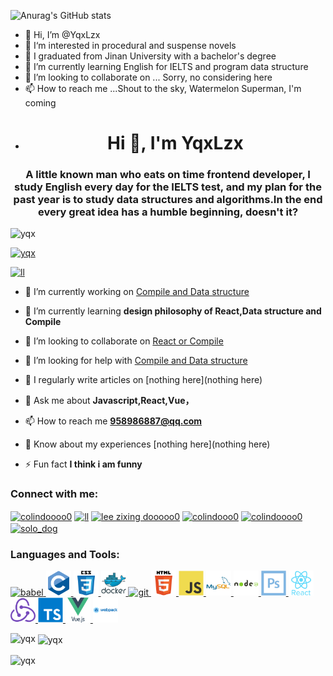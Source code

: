 
![Anurag's GitHub stats](https://github-readme-stats.vercel.app/api?username=YqxLzx&theme=tokyonight&show_icons=true)
- 👋 Hi, I’m @YqxLzx
- 👀 I‘m interested in procedural and suspense novels
- 🏫 I graduated from Jinan University with a bachelor's degree
- 🌱 I’m currently learning English for IELTS and program data structure 
- 💞️ I’m looking to collaborate on ... Sorry, no considering here 
- 📫 How to reach me ...Shout to the sky, Watermelon Superman, I'm coming 
- <h1 align="center">Hi 👋, I'm YqxLzx</h1>
<h3 align="center">A little known man who eats on time frontend developer, I study English every day for the IELTS test, and my plan for the past year is to study data structures and algorithms.In the end every great idea has a humble beginning, doesn't it?</h3>

<p align="left"> <img src="https://komarev.com/ghpvc/?username=yqx&label=Profile%20views&color=1585cb&style=flat" alt="yqx" /> </p>

<p align="left"> <a href="https://github.com/ryo-ma/github-profile-trophy"><img src="https://github-profile-trophy.vercel.app/?username=yqx" alt="yqx" /></a> </p>

<p align="left"> <a href="https://twitter.com/ll" target="blank"><img src="https://img.shields.io/twitter/follow/ll?logo=twitter&style=for-the-badge" alt="ll" /></a> </p>

- 🔭 I’m currently working on [Compile and Data structure](https://github.com/YqxLzx/DataStructureClang)

- 🌱 I’m currently learning **design philosophy of React,Data structure and Compile**

- 👯 I’m looking to collaborate on [React or Compile](https://github.com/YqxLzx/vite-mini-react)

- 🤝 I’m looking for help with [Compile and Data structure](https://github.com/YqxLzx/DataStructureClang)

- 📝 I regularly write articles on [nothing here](nothing here)

- 💬 Ask me about **Javascript,React,Vue，**

- 📫 How to reach me **958986887@qq.com**

- 📄 Know about my experiences [nothing here](nothing here)

- ⚡ Fun fact **I think i am funny**

<h3 align="left">Connect with me:</h3>
<p align="left">
<a href="https://codepen.io/colindoooo0" target="blank"><img align="center" src="https://raw.githubusercontent.com/rahuldkjain/github-profile-readme-generator/master/src/images/icons/Social/codepen.svg" alt="colindoooo0" height="30" width="40" /></a>
<a href="https://twitter.com/ll" target="blank"><img align="center" src="https://raw.githubusercontent.com/rahuldkjain/github-profile-readme-generator/master/src/images/icons/Social/twitter.svg" alt="ll" height="30" width="40" /></a>
<a href="https://stackoverflow.com/users/lee zixing dooooo0" target="blank"><img align="center" src="https://raw.githubusercontent.com/rahuldkjain/github-profile-readme-generator/master/src/images/icons/Social/stack-overflow.svg" alt="lee zixing dooooo0" height="30" width="40" /></a>
<a href="https://instagram.com/colindooo0" target="blank"><img align="center" src="https://raw.githubusercontent.com/rahuldkjain/github-profile-readme-generator/master/src/images/icons/Social/instagram.svg" alt="colindooo0" height="30" width="40" /></a>
<a href="https://www.youtube.com/c/colindoooo0" target="blank"><img align="center" src="https://raw.githubusercontent.com/rahuldkjain/github-profile-readme-generator/master/src/images/icons/Social/youtube.svg" alt="colindoooo0" height="30" width="40" /></a>
<a href="https://www.leetcode.com/solo_dog" target="blank"><img align="center" src="https://raw.githubusercontent.com/rahuldkjain/github-profile-readme-generator/master/src/images/icons/Social/leet-code.svg" alt="solo_dog" height="30" width="40" /></a>
</p>

<h3 align="left">Languages and Tools:</h3>
<p align="left"> <a href="https://babeljs.io/" target="_blank" rel="noreferrer"> <img src="https://www.vectorlogo.zone/logos/babeljs/babeljs-icon.svg" alt="babel" width="40" height="40"/> </a> <a href="https://www.cprogramming.com/" target="_blank" rel="noreferrer"> <img src="https://raw.githubusercontent.com/devicons/devicon/master/icons/c/c-original.svg" alt="c" width="40" height="40"/> </a> <a href="https://www.w3schools.com/css/" target="_blank" rel="noreferrer"> <img src="https://raw.githubusercontent.com/devicons/devicon/master/icons/css3/css3-original-wordmark.svg" alt="css3" width="40" height="40"/> </a> <a href="https://www.docker.com/" target="_blank" rel="noreferrer"> <img src="https://raw.githubusercontent.com/devicons/devicon/master/icons/docker/docker-original-wordmark.svg" alt="docker" width="40" height="40"/> </a> <a href="https://git-scm.com/" target="_blank" rel="noreferrer"> <img src="https://www.vectorlogo.zone/logos/git-scm/git-scm-icon.svg" alt="git" width="40" height="40"/> </a> <a href="https://www.w3.org/html/" target="_blank" rel="noreferrer"> <img src="https://raw.githubusercontent.com/devicons/devicon/master/icons/html5/html5-original-wordmark.svg" alt="html5" width="40" height="40"/> </a> <a href="https://developer.mozilla.org/en-US/docs/Web/JavaScript" target="_blank" rel="noreferrer"> <img src="https://raw.githubusercontent.com/devicons/devicon/master/icons/javascript/javascript-original.svg" alt="javascript" width="40" height="40"/> </a> <a href="https://www.mysql.com/" target="_blank" rel="noreferrer"> <img src="https://raw.githubusercontent.com/devicons/devicon/master/icons/mysql/mysql-original-wordmark.svg" alt="mysql" width="40" height="40"/> </a> <a href="https://nodejs.org" target="_blank" rel="noreferrer"> <img src="https://raw.githubusercontent.com/devicons/devicon/master/icons/nodejs/nodejs-original-wordmark.svg" alt="nodejs" width="40" height="40"/> </a> <a href="https://www.photoshop.com/en" target="_blank" rel="noreferrer"> <img src="https://raw.githubusercontent.com/devicons/devicon/master/icons/photoshop/photoshop-line.svg" alt="photoshop" width="40" height="40"/> </a> <a href="https://reactjs.org/" target="_blank" rel="noreferrer"> <img src="https://raw.githubusercontent.com/devicons/devicon/master/icons/react/react-original-wordmark.svg" alt="react" width="40" height="40"/> </a> <a href="https://redux.js.org" target="_blank" rel="noreferrer"> <img src="https://raw.githubusercontent.com/devicons/devicon/master/icons/redux/redux-original.svg" alt="redux" width="40" height="40"/> </a> <a href="https://www.typescriptlang.org/" target="_blank" rel="noreferrer"> <img src="https://raw.githubusercontent.com/devicons/devicon/master/icons/typescript/typescript-original.svg" alt="typescript" width="40" height="40"/> </a> <a href="https://vuejs.org/" target="_blank" rel="noreferrer"> <img src="https://raw.githubusercontent.com/devicons/devicon/master/icons/vuejs/vuejs-original-wordmark.svg" alt="vuejs" width="40" height="40"/> </a> <a href="https://webpack.js.org" target="_blank" rel="noreferrer"> <img src="https://raw.githubusercontent.com/devicons/devicon/d00d0969292a6569d45b06d3f350f463a0107b0d/icons/webpack/webpack-original-wordmark.svg" alt="webpack" width="40" height="40"/> </a> </p>

<p><img align="left" src="https://github-readme-stats.vercel.app/api/top-langs?username=yqx&show_icons=true&locale=en&layout=compact" alt="yqx" /></p>

<p>&nbsp;<img align="center" src="https://github-readme-stats.vercel.app/api?username=yqx&show_icons=true&locale=en" alt="yqx" /></p>

<p><img align="center" src="https://github-readme-streak-stats.herokuapp.com/?user=yqx&" alt="yqx" /></p>


<!---
YqxLzx/YqxLzx is a ✨ special ✨ repository because its `README.md` (this file) appears on your GitHub profile.
You can click the Preview link to take a look at your changes.
--->
